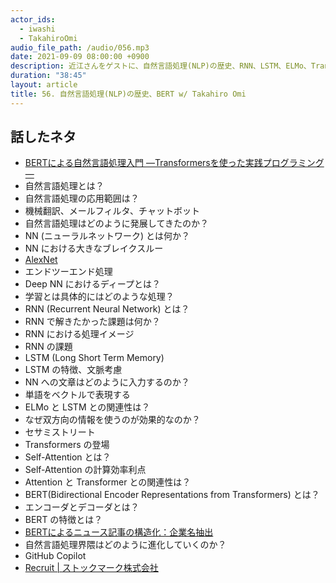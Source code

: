 ```yaml
---
actor_ids:
  - iwashi
  - TakahiroOmi
audio_file_path: /audio/056.mp3
date: 2021-09-09 08:00:00 +0900
description: 近江さんをゲストに、自然言語処理(NLP)の歴史、RNN、LSTM、ELMo、Transformers、BERT などについて語っていただいたエピソードです。
duration: "38:45"
layout: article
title: 56. 自然言語処理(NLP)の歴史、BERT w/ Takahiro Omi
---
```


## 話したネタ

- [BERTによる自然言語処理入門 ―Transformersを使った実践プログラミング―](https://amzn.to/3jTBEIr)
- 自然言語処理とは？
- 自然言語処理の応用範囲は？
- 機械翻訳、メールフィルタ、チャットボット
- 自然言語処理はどのように発展してきたのか？
- NN (ニューラルネットワーク) とは何か？
- NN における大きなブレイクスルー
- [AlexNet](https://ja.wikipedia.org/wiki/AlexNet)
- エンドツーエンド処理
- Deep NN におけるディープとは？
- 学習とは具体的にはどのような処理？
- RNN (Recurrent Neural Network) とは？
- RNN で解きたかった課題は何か？
- RNN における処理イメージ
- RNN の課題
- LSTM (Long Short Term Memory)
- LSTM の特徴、文脈考慮
- NN への文章はどのように入力するのか？
- 単語をベクトルで表現する
- ELMo と LSTM との関連性は？
- なぜ双方向の情報を使うのが効果的なのか？
- セサミストリート
- Transformers の登場
- Self-Attention とは？
- Self-Attention の計算効率利点
- Attention と Transformer との関連性は？
- BERT(Bidirectional Encoder Representations from Transformers) とは？
- エンコーダとデコーダとは？
- BERT の特徴とは？
- [BERTによるニュース記事の構造化：企業名抽出](https://tech.stockmark.co.jp/blog/202007_company_entities_recognition/)
- 自然言語処理界隈はどのように進化していくのか？
- GitHub Copilot
- [Recruit | ストックマーク株式会社](https://stockmark.co.jp/recruit)
